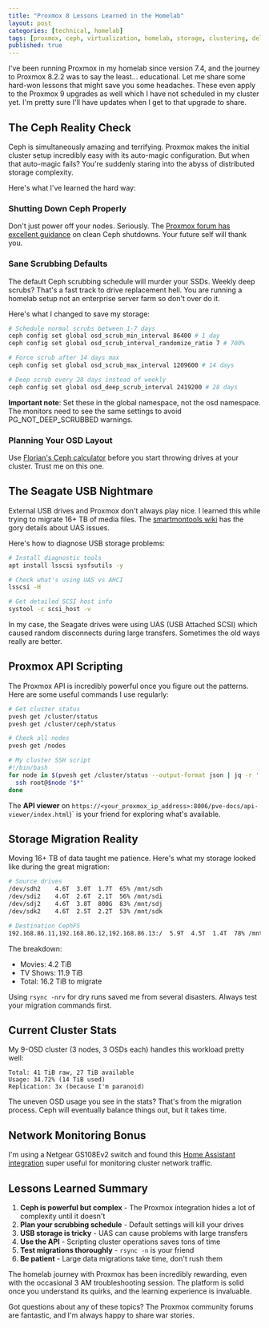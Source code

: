 ```yaml
---
title: "Proxmox 8 Lessons Learned in the Homelab"
layout: post
categories: [technical, homelab]
tags: [proxmox, ceph, virtualization, homelab, storage, clustering, dell-wyse-3040]
published: true
---
```


I've been running Proxmox in my homelab since version 7.4, and the journey to Proxmox 8.2.2 was to say the least... educational. Let me share some hard-won lessons that might save you some headaches. These even apply to the Proxmox 9 upgrades as well which I have not scheduled in my cluster yet. I'm pretty sure I'll have updates when I get to that upgrade to share.

<!-- excerpt-end -->

## The Ceph Reality Check

Ceph is simultaneously amazing and terrifying. Proxmox makes the initial cluster setup incredibly easy with its auto-magic configuration. But when that auto-magic fails? You're suddenly staring into the abyss of distributed storage complexity.

Here's what I've learned the hard way:

### Shutting Down Ceph Properly

Don't just power off your nodes. Seriously. The [Proxmox forum has excellent guidance](https://forum.proxmox.com/threads/shutdown-of-the-hyper-converged-cluster-ceph.68085/post-619620) on clean Ceph shutdowns. Your future self will thank you.

### Sane Scrubbing Defaults

The default Ceph scrubbing schedule will murder your SSDs. Weekly deep scrubs? That's a fast track to drive replacement hell. You are running a homelab setup not an enterprise server farm so don't over do it.

Here's what I changed to save my storage:

```bash
# Schedule normal scrubs between 1-7 days
ceph config set global osd_scrub_min_interval 86400 # 1 day
ceph config set global osd_scrub_interval_randomize_ratio 7 # 700%

# Force scrub after 14 days max
ceph config set global osd_scrub_max_interval 1209600 # 14 days

# Deep scrub every 28 days instead of weekly
ceph config set global osd_deep_scrub_interval 2419200 # 28 days
```

**Important note**: Set these in the global namespace, not the osd namespace. The monitors need to see the same settings to avoid PG_NOT_DEEP_SCRUBBED warnings.

### Planning Your OSD Layout

Use [Florian's Ceph calculator](https://florian.ca/ceph-calculator/) before you start throwing drives at your cluster. Trust me on this one.

## The Seagate USB Nightmare

External USB drives and Proxmox don't always play nice. I learned this while trying to migrate 16+ TB of media files. The [smartmontools wiki](https://www.smartmontools.org/wiki/SAT-with-UAS-Linux) has the gory details about UAS issues.

Here's how to diagnose USB storage problems:

```bash
# Install diagnostic tools
apt install lsscsi sysfsutils -y

# Check what's using UAS vs AHCI
lsscsi -H

# Get detailed SCSI host info
systool -c scsi_host -v
```

In my case, the Seagate drives were using UAS (USB Attached SCSI) which caused random disconnects during large transfers. Sometimes the old ways really are better.

## Proxmox API Scripting

The Proxmox API is incredibly powerful once you figure out the patterns. Here are some useful commands I use regularly:

```bash
# Get cluster status
pvesh get /cluster/status
pvesh get /cluster/ceph/status

# Check all nodes
pvesh get /nodes

# My cluster SSH script
#!/bin/bash
for node in $(pvesh get /cluster/status --output-format json | jq -r '.[].ip' | grep -v null); do
  ssh root@$node "$*"
done
```

The **API viewer** on `https://<your_proxmox_ip_address>:8006/pve-docs/api-viewer/index.html`)` is your friend for exploring what's available.

## Storage Migration Reality

Moving 16+ TB of data taught me patience. Here's what my storage looked like during the great migration:

```bash
# Source drives
/dev/sdh2    4.6T  3.0T  1.7T  65% /mnt/sdh
/dev/sdi2    4.6T  2.6T  2.1T  56% /mnt/sdi  
/dev/sdj2    4.6T  3.8T  800G  83% /mnt/sdj
/dev/sdk2    4.6T  2.5T  2.2T  53% /mnt/sdk

# Destination CephFS
192.168.86.11,192.168.86.12,192.168.86.13:/  5.9T  4.5T  1.4T  78% /mnt/pve/cephfs
```

The breakdown:
- Movies: 4.2 TiB
- TV Shows: 11.9 TiB  
- Total: 16.2 TiB to migrate

Using `rsync -nrv` for dry runs saved me from several disasters. Always test your migration commands first.

## Current Cluster Stats

My 9-OSD cluster (3 nodes, 3 OSDs each) handles this workload pretty well:

```text
Total: 41 TiB raw, 27 TiB available
Usage: 34.72% (14 TiB used)
Replication: 3x (because I'm paranoid)
```

The uneven OSD usage you see in the stats? That's from the migration process. Ceph will eventually balance things out, but it takes time.

## Network Monitoring Bonus

I'm using a Netgear GS108Ev2 switch and found this [Home Assistant integration](https://github.com/ckarrie/ckw-ha-gs108e) super useful for monitoring cluster network traffic.

## Lessons Learned Summary

1. **Ceph is powerful but complex** - The Proxmox integration hides a lot of complexity until it doesn't
2. **Plan your scrubbing schedule** - Default settings will kill your drives
3. **USB storage is tricky** - UAS can cause problems with large transfers  
4. **Use the API** - Scripting cluster operations saves tons of time
5. **Test migrations thoroughly** - `rsync -n` is your friend
6. **Be patient** - Large data migrations take time, don't rush them

The homelab journey with Proxmox has been incredibly rewarding, even with the occasional 3 AM troubleshooting session. The platform is solid once you understand its quirks, and the learning experience is invaluable.

Got questions about any of these topics? The Proxmox community forums are fantastic, and I'm always happy to share war stories.
